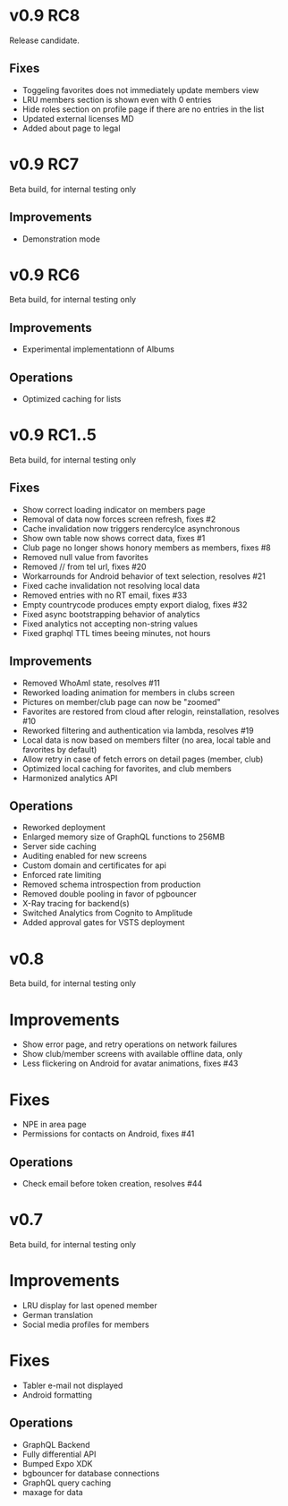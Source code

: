 # v0.9 RC8
Release candidate.

## Fixes
- Toggeling favorites does not immediately update members view
- LRU members section is shown even with 0 entries
- Hide roles section on profile page if there are no entries in the list
- Updated external licenses MD
- Added about page to legal

# v0.9 RC7
Beta build, for internal testing only

## Improvements
- Demonstration mode

# v0.9 RC6
Beta build, for internal testing only

## Improvements
- Experimental implementationn of Albums

## Operations
- Optimized caching for lists

# v0.9 RC1..5
Beta build, for internal testing only

## Fixes
- Show correct loading indicator on members page
- Removal of data now forces screen refresh, fixes #2
- Cache invalidation now triggers rendercylce asynchronous
- Show own table now shows correct data, fixes #1
- Club page no longer shows honory members as members, fixes #8
- Removed null value from favorites
- Removed // from tel url, fixes #20
- Workarrounds for Android behavior of text selection, resolves #21
- Fixed cache invalidation not resolving local data
- Removed entries with no RT email, fixes #33
- Empty countrycode produces empty export dialog, fixes #32
- Fixed async bootstrapping behavior of analytics
- Fixed analytics not accepting non-string values
- Fixed graphql TTL times beeing minutes, not hours

## Improvements
- Removed WhoAmI state, resolves #11
- Reworked loading animation for members in clubs screen
- Pictures on member/club page can now be "zoomed"
- Favorites are restored from cloud after relogin, reinstallation, resolves #10
- Reworked filtering and authentication via lambda, resolves #19
- Local data is now based on members filter (no area, local table and favorites by default)
- Allow retry in case of fetch errors on detail pages (member, club)
- Optimized local caching for favorites, and club members
- Harmonized analytics API

## Operations
- Reworked deployment
- Enlarged memory size of GraphQL functions to 256MB
- Server side caching
- Auditing enabled for new screens
- Custom domain and certificates for api
- Enforced rate limiting
- Removed schema introspection from production
- Removed double pooling in favor of pgbouncer
- X-Ray tracing for backend(s)
- Switched Analytics from Cognito to Amplitude
- Added approval gates for VSTS deployment

# v0.8
Beta build, for internal testing only

# Improvements
- Show error page, and retry operations on network failures
- Show club/member screens with available offline data, only
- Less flickering on Android for avatar animations, fixes #43

# Fixes
- NPE in area page
- Permissions for contacts on Android, fixes #41

## Operations
- Check email before token creation, resolves #44

# v0.7
Beta build, for internal testing only

# Improvements
- LRU display for last opened member
- German translation
- Social media profiles for members

# Fixes
- Tabler e-mail not displayed
- Android formatting

## Operations
- GraphQL Backend
- Fully differential API
- Bumped Expo XDK
- bgbouncer for database connections
- GraphQL query caching
- maxage for data

